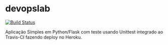 # devopslab  
[![Build Status](https://travis-ci.com/adrsant/devopslab.svg?branch=master)](https://travis-ci.com/adrsant/devopslab.svg?branch=master)

Aplicação Simples em  Python/Flask com teste usando Unittest integrado ao Travis-CI fazendo deploy no Heroku.
